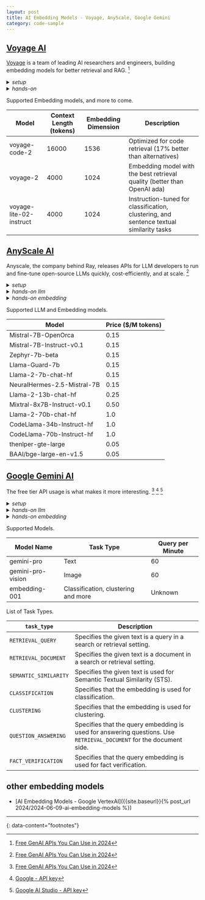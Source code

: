 ```yaml
---
layout: post
title: AI Embedding Models - Voyage, AnyScale, Google Gemini
category: code-sample
---
```


## [Voyage AI](https://www.voyageai.com/)

[Voyage](https://docs.voyageai.com/docs/introduction) is a team of leading AI
researchers and engineers, building embedding models for better retrieval and
RAG. [^1]

<details markdown="block">
<summary><i>setup</i></summary>

```sh
python3 -m venv env-embeddings
source env-embeddings/bin/activate

# `-I`  Ignore the installed packages, overwriting them.
# `-U`  Upgrade all specified packages to the newest available version.

pip3 install -U voyageai==0.2.3
pip3 install --upgrade --force-reinstall voyageai
pip3 show voyageai
pip3 index versions voyageai
```
</details>

<details markdown="block">
<summary><i>hands-on</i></summary>

```python
# import the 'voyageai' module
import voyageai
import os

# Create a 'Client' object from the 'voyageai' module and initialize it with your API key
vo = voyageai.Client(api_key=os.environ.get("VOYAGE_AI_API_KEY"))

# user query
user_query = "when apple is releasing their new Iphone?"


# The 'model' parameter is set to "voyage-2", and the 'input_type' parameter is set to "document"
documents_embeddings = vo.embed(
    [user_query], model="voyage-2", input_type="document"
).embeddings

# printing the embedding
print(documents_embeddings)
```

```bash
VOYAGE_AI_API_KEY=pa-xxxxxxxxxxxxxxxxxxxxxxxxxxxxxxxxxxxxxxxxxxx \
  python3 voyage-ai.py
```
</details>


Supported Embedding models, and more to come.

| Model                   | Context Length (tokens) | Embedding Dimension | Description                                                                             |
| ---                     | ---                     | ---                 | ---                                                                                     |
| voyage-code-2           | 16000                   | 1536                | Optimized for code retrieval (17% better than alternatives)                             |
| voyage-2                | 4000                    | 1024                | Embedding model with the best retrieval quality (better than OpenAI ada)                |
| voyage-lite-02-instruct | 4000                    | 1024                | Instruction-tuned for classification, clustering, and sentence textual similarity tasks |


## [AnyScale AI](https://www.anyscale.com)

Anyscale, the company behind Ray, releases APIs for LLM developers to run and
fine-tune open-source LLMs quickly, cost-efficiently, and at scale. [^1]

<details markdown="block">
<summary><i>setup</i></summary>

```sh
python3 -m venv env-embeddings
source env-embeddings/bin/activate

# `-I`  Ignore the installed packages, overwriting them.
# `-U`  Upgrade all specified packages to the newest available version.

pip3 install -U openai==1.33.0
pip3 install --upgrade --force-reinstall openai
pip3 show openai
pip3 index versions openai
```
</details>

<details markdown="block">
<summary><i>hands-on llm</i></summary>

```python
# import necessary modules
import openai
import os

# define the anyscale endpoint token
ANYSCALE_ENDPOINT_TOKEN = os.environ.get("ANYSCALE_ENDPOINT_TOKEN")

# Create an OpenAI client with the Anyscale base URL and API key
oai_client = openai.OpenAI(
  base_url="https://api.endpoints.anyscale.com/v1",
  api_key=ANYSCALE_ENDPOINT_TOKEN,
)

# Define the OpenAI model to be used for chat completions
model = "mistralai/Mistral-7B-Instruct-v0.1"

# Define a prompt for the chat completion
prompt = '''hello, how are you?
'''

# Use the AnyScale model for chat completions
# Send a user message using the defined prompt
response = oai_client.chat.completions.create(
  model=model,
  messages=[
    {"role": "user", "content": prompt}
  ],
)

# printing the response
print(response.choices[0].message.content)
```

```bash
ANYSCALE_ENDPOINT_TOKEN=esecret_xxxxxxxxxxxxxxxxxxxxxxxxxx \
  python3 anyscale-ai.py
```
</details>

<details markdown="block">
<summary><i>hands-on embedding</i></summary>

```python
# import necessary modules
import openai
import os

# Define the Anyscale endpoint token
ANYSCALE_ENDPOINT_TOKEN = os.environ.get("ANYSCALE_ENDPOINT_TOKEN")

# Create an OpenAI client with the Anyscale base URL and API key
oai_client = openai.OpenAI(
  base_url="https://api.endpoints.anyscale.com/v1",
  api_key=ANYSCALE_ENDPOINT_TOKEN,
)

# https://platform.openai.com/docs/guides/embeddings/what-are-embeddings
# https://cookbook.openai.com/examples/using_embeddings
embeddings = oai_client.embeddings.create(
  model="thenlper/gte-large",
  input=["Your text string goes here"],
)
# print(embeddings.model_dump())
print(embeddings.data[0].embedding)
```

```bash
ANYSCALE_ENDPOINT_TOKEN=esecret_xxxxxxxxxxxxxxxxxxxxxxxxxx \
  python3 anyscale-ai.py
```
</details>

Supported LLM and Embedding models.

| Model                       | Price ($/M tokens) |
| ---                         | ---                |
| Mistral-7B-OpenOrca         | 0.15               |
| Mistral-7B-Instruct-v0.1    | 0.15               |
| Zephyr-7b-beta              | 0.15               |
| Llama-Guard-7b              | 0.15               |
| Llama-2-7b-chat-hf          | 0.15               |
| NeuralHermes-2.5-Mistral-7B | 0.15               |
| Llama-2-13b-chat-hf         | 0.25               |
| Mixtral-8x7B-Instruct-v0.1  | 0.50               |
| Llama-2-70b-chat-hf         | 1.0                |
| CodeLlama-34b-Instruct-hf   | 1.0                |
| CodeLlama-70b-Instruct-hf   | 1.0                |
| thenlper-gte-large          | 0.05               |
| BAAI/bge-large-en-v1.5      | 0.05               |

## [Google Gemini AI](https://ai.google.dev/docs)

The free tier API usage is what makes it more interesting. [^1] [^2] [^3]

<details markdown="block">
<summary><i>setup</i></summary>

```sh
python3 -m venv env-embeddings
source env-embeddings/bin/activate

# `-I`  Ignore the installed packages, overwriting them.
# `-U`  Upgrade all specified packages to the newest available version.

pip3 install -U google-generativeai==0.6.0 grpcio==1.64.1 grpcio-tools==1.62.2
pip3 install --upgrade --force-reinstall google-generativeai grpcio grpcio-tools
pip3 show google-generativeai grpcio grpcio-tools
pip3 index versions google-generativeai grpcio grpcio-tools
```
</details>

<details markdown="block">
<summary><i>hands-on llm</i></summary>

```python
# importing google.generativeai as genai
import google.generativeai as genai
import os

# setting the api key
genai.configure(api_key=os.environ.get("GOOGLE_GEMINI_API_KEY"))

# setting the text model
model = genai.GenerativeModel('gemini-pro')

# generating response
response = model.generate_content("What is the meaning of life?")

# printing the response
print(response.text)
```
```bash
GOOGLE_GEMINI_API_KEY=xxxxxxxxxxxxxxxxxxxxxxxxxxxxxxxxxxxxxxx \
  python3 gemini-ai.py
```
</details>

<details markdown="block">
<summary><i>hands-on embedding</i></summary>

```python
# importing google.generativeai as genai
import google.generativeai as genai
import os

# setting the api key
genai.configure(api_key=os.environ.get("GOOGLE_GEMINI_API_KEY"))

# https://python.langchain.com/v0.2/docs/integrations/text_embedding/google_generative_ai/
# https://github.com/google-gemini/cookbook
# https://ai.google.dev/api/python/google/generativeai
# https://ai.google.dev/api/python/google/generativeai/generate_embeddings

title = "The next generation of AI for developers and Google Workspace"
sample_text = '''
Title: The next generation of AI for developers and Google Workspace
Full article:
Gemini API & Google AI Studio: An approachable way to explore and prototype with generative AI applications
'''

# https://github.com/google-gemini/cookbook/blob/main/examples/Talk_to_documents_with_embeddings.ipynb
# https://ai.google.dev/api/python/google/generativeai/embed_content
model = 'models/embedding-001'
embedding = genai.embed_content(
  model=model,
  content=[
    sample_text,
    "The next generation of AI for developers and Google Workspace"
  ],
  task_type="retrieval_query",
  # task_type="retrieval_document",
  # title is optional - only applicable when task_type is RETRIEVAL_DOCUMENT.
  # title=title,
)
print(embedding['embedding'][0])
print('-----')

model = 'models/embedding-001'
embedding = genai.embed_content(
  model=model,
  content= sample_text,
  task_type="retrieval_document",
  title=title,
)
print(embedding)
```
```bash
GOOGLE_GEMINI_API_KEY=xxxxxxxxxxxxxxxxxxxxxxxxxxxxxxxxxxxxxxx \
  python3 gemini-ai.py
```
</details>

Supported Models.

| Model Name        | Task Type                           | Query per Minute |
| ---               | ---                                 | ---              |
| gemini-pro        | Text                                | 60               |
| gemini-pro-vision | Image                               | 60               |
| embedding-001     | Classification, clustering and more | Unknown          |

List of Task Types.

| `task_type`           | Description                                                                                                         |
| ---                   | ---                                                                                                                 |
| `RETRIEVAL_QUERY`     | Specifies the given text is a query in a search or retrieval setting.                                               |
| `RETRIEVAL_DOCUMENT`  | Specifies the given text is a document in a search or retrieval setting.                                            |
| `SEMANTIC_SIMILARITY` | Specifies the given text is used for Semantic Textual Similarity (STS).                                             |
| `CLASSIFICATION`      | Specifies that the embedding is used for classification.                                                            |
| `CLUSTERING`          | Specifies that the embedding is used for clustering.                                                                |
| `QUESTION_ANSWERING`  | Specifies that the query embedding is used for answering questions. Use `RETRIEVAL_DOCUMENT` for the document side. |
| `FACT_VERIFICATION`   | Specifies that the query embedding is used for fact verification.                                                   |

## other embedding models

- [AI Embedding Models - Google VertexAI]({{site.baseurl}}{% post_url 2024/2024-06-09-ai-embedding-models %})

---
{: data-content="footnotes"}

[^1]: [Free GenAI APIs You Can Use in 2024](https://levelup.gitconnected.com/free-genai-apis-you-can-use-in-2024-3e71f406338b)
[^2]: [Google - API key](https://makersuite.google.com/app/apikey)
[^3]: [Google AI Studio - API key](https://aistudio.google.com/app/apikey)
